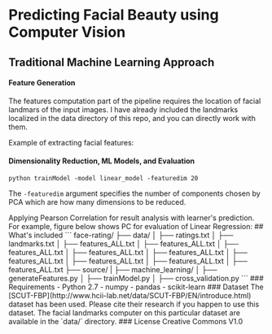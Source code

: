 # Predicting Facial Beauty using Computer Vision

## Traditional Machine Learning Approach   

#### Feature Generation
The features computation part of the pipeline requires the location of facial landmars of the input images. I have already included the landmarks localized in the data directory of this repo, and you can directly work with them. 

Example of extracting facial features: 

#### Dimensionality Reduction, ML Models, and Evaluation 

```shell
python trainModel -model linear_model -featuredim 20
```

The `-featuredim` argument specifies the number of components chosen by PCA which are how many dimensions to be reduced. 

<!--- After PCA, the `-model` argument is used to indicate the traditional machine learning models including Support Vector Machines (`svm`), Random Forests (`rf`), and Gaussian Process Regression (`gpr`). Checkout the source to change hyperparameters and other options. ---!>

Applying Pearson Correlation for result analysis with learner's prediction. For example, figure below shows PC for evaluation of Linear Regression: 



## What's included

```
face-rating/
├── data/
│   ├── ratings.txt
│   ├── landmarks.txt
│   ├── features_ALL.txt
│   ├── features_ALL.txt
│   ├── features_ALL.txt
│   ├── features_ALL.txt
│   ├── features_ALL.txt
│   ├── features_ALL.txt
│   ├── features_ALL.txt
│   ├── features_ALL.txt
│   ├── features_ALL.txt
	
├── source/
|   ├── machine_learning/    
│       ├── generateFeatures.py
│       ├── trainModel.py
│       ├── cross_validation.py
```

### Requirements
- Python 2.7
- numpy 
- pandas
- scikit-learn

### Dataset
The [SCUT-FBP](http://www.hcii-lab.net/data/SCUT-FBP/EN/introduce.html) dataset has been used. Please cite their research if you happen to use this dataset. The facial landmarks computer on this particular dataset are available in the `data/` directory. 

### License
Creative Commons V1.0
